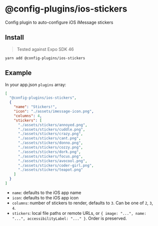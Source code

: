 # @config-plugins/ios-stickers

Config plugin to auto-configure iOS iMessage stickers

## Install

> Tested against Expo SDK 46

```
yarn add @config-plugins/ios-stickers
```

## Example

In your app.json `plugins` array:

```json
[
  "@config-plugins/ios-stickers",
  {
    "name": "Stickers!",
    "icon": "./assets/imessage-icon.png",
    "columns": 4,
    "stickers": [
      "./assets/stickers/annoyed.png",
      "./assets/stickers/cuddle.png",
      "./assets/stickers/crazy.png",
      "./assets/stickers/cant.png",
      "./assets/stickers/donno.png",
      "./assets/stickers/cozzy.png",
      "./assets/stickers/dork.png",
      "./assets/stickers/focus.png",
      "./assets/stickers/avocool.png",
      "./assets/stickers/coder-girl.png",
      "./assets/stickers/teapot.png"
    ]
  }
]
```

- `name`: defaults to the iOS app name
- `icon`: defaults to the iOS app icon
- `columns`: number of stickers to render, defaults to `3`. Can be one of `2`, `3`, `4`.
- `stickers`: local file paths or remote URLs, or `{ image: "...", name: "...", accessibilityLabel: "..." }`. Order is preserved.
